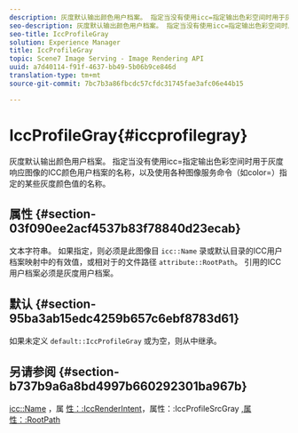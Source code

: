 ```yaml
---
description: 灰度默认输出颜色用户档案。 指定当没有使用icc=指定输出色彩空间时用于灰度响应图像的ICC颜色用户档案的名称，以及使用各种图像服务命令（如color=）指定的某些灰度颜色值的名称。
seo-description: 灰度默认输出颜色用户档案。 指定当没有使用icc=指定输出色彩空间时用于灰度响应图像的ICC颜色用户档案的名称，以及使用各种图像服务命令（如color=）指定的某些灰度颜色值的名称。
seo-title: IccProfileGray
solution: Experience Manager
title: IccProfileGray
topic: Scene7 Image Serving - Image Rendering API
uuid: a7d40114-f91f-4637-bb49-5b06b9ce846d
translation-type: tm+mt
source-git-commit: 7bc7b3a86fbcdc57cfdc31745fae3afc06e44b15

---
```



# IccProfileGray{#iccprofilegray}

灰度默认输出颜色用户档案。 指定当没有使用icc=指定输出色彩空间时用于灰度响应图像的ICC颜色用户档案的名称，以及使用各种图像服务命令（如color=）指定的某些灰度颜色值的名称。

## 属性 {#section-03f090ee2acf4537b83f78840d23ecab}

文本字符串。 如果指定，则必须是此图像目 `icc::Name` 录或默认目录的ICC用户档案映射中的有效值，或相对于的文件路径 `attribute::RootPath`。 引用的ICC用户档案必须是灰度用户档案。

## 默认 {#section-95ba3ab15edc4259b657c6ebf8783d61}

如果未定义 `default::IccProfileGray` 或为空，则从中继承。

## 另请参阅 {#section-b737b9a6a8bd4997b660292301ba967b}

[icc::Name](../../../../../is-api/image-catalog/image-serving-api-ref/c-image-catalog-reference/c-icc-profile-map-reference/r-name-icc.md#reference-9e7d3c8e35434981a3dfac66b8946cbe) ，属 [性：:IccRenderIntent](../../../../../is-api/image-catalog/image-serving-api-ref/c-image-catalog-reference/c-attributes-reference/r-iccrenderintent.md#reference-012f207f28bd4406a5368d23ed95a51f)，属性：:IccProfileSrcGray [,](../../../../../is-api/image-catalog/image-serving-api-ref/c-image-catalog-reference/c-attributes-reference/r-iccprofilesrcgray.md#reference-a717831da24d43f680d01393660f12f9)[属性：:RootPath](../../../../../is-api/image-catalog/image-serving-api-ref/c-image-catalog-reference/c-attributes-reference/r-rootpath.md#reference-17d57e5967be403b8408fa7214017494)
